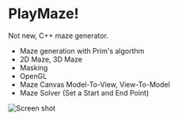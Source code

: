 # PlayMaze!

Not new, C++ maze generator.

* Maze generation with Prim's algorthm
* 2D Maze, 3D Maze
* Masking
* OpenGL
* Maze Canvas Model-To-View, View-To-Model
* Maze Solver (Set a Start and End Point)

![Screen shot](http://hyacinth.byus.net/moniwiki/wiki.php/Blog/2014-12?action=download&value=etc_4.png)
